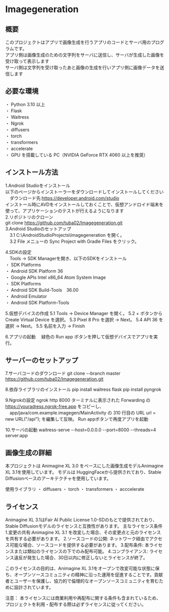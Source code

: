 # Imagegeneration

## 概要
このプロジェクトはアプリで画像生成を行うアプリのコードとサーバ用のプログラムです。  
アプリ側は画像生成のための文字列をサーバに送信し、サーバが生成した画像を受け取って表示します  
サーバ側は文字列を受け取ったあと画像の生成を行いアプリ側に画像データを送信します  

## 必要な環境
・ Python 3.10 以上  
・ Flask  
・ Waitress  
・ Ngrok  
・ diffusers  
・ torch  
・ transformers  
・ accelerate  
・ GPU を搭載している PC（NVIDIA GeForce RTX 4060 以上を推奨）  

## インストール方法
1.Android Studioをインストール  
  以下のページからインストーラーをダウンロードしてインストールしてください  
　ダウンロード先:https://developer.android.com/studio  
 インストール時にAVDをインストールしておくことで、仮想アンドロイド端末を使って、アプリケーションのテストが行えるようになります   
2.リポジトリのクローン  
  git clone https://github.com/tuba02/Imagegeneration.git       
3.Android Studioのセットアップ  
　3.1 C:\AndroidStudioProjects\Imagegeneration を開く。  
　3.2 File メニューの Sync Project with Gradle Files をクリック。  

4.SDKの設定  
　Tools → SDK Managerを開き、以下のSDKをインストール  
  ・ SDK Platforms  
    ・ Android SDK Platform 36  
    ・ Google APIs Intel x86_64 Atom System Image  
  ・ SDK Platforms  
    ・ Android SDK Build-Tools　36.00  
    ・ Android Emulator  
    ・ Android SDK Platform-Tools  

5.仮想デバイスの作成
  5.1 Tools → Device Manager を開く。
  5.2 + ボタンから Create Virtual Device を選択。
  5.3 Pixel 8 Pro を選択 → Next。
  5.4 API 36 を選択 → Next。
  5.5 名前を入力 → Finish
  
6.アプリの起動
　緑色の Run app ボタンを押して仮想デバイスでアプリを実行。

## サーバーのセットアップ

7.サーバコードのダウンロード
  git clone --branch master https://github.com/tuba02/Imagegeneration.git

8.依存ライブラリのインストール
  pip install waitress flask
  pip install pyngrok

9.Ngrokの設定
  ngrok http 8000
  ターミナルに表示された Forwarding の https://youradress.ngrok-free.app をコピーし、
　app/java/com.example.imagegen/MainActivity の 310 行目の URL url = new URL("/api"); を編集して反映。
  Run appボタンで再度アプリを起動

10.サーバの起動
  waitress-serve --host=0.0.0.0 --port=8000 --threads=4 server:app


## 画像生成の詳細
本プロジェクトは Animagine XL 3.0 をベースにした画像生成モデルAnimagine XL 3.1を使用しています。
モデルは HuggingFaceから提供されており、Stable Diffusionベースのアーキテクチャを使用しています。

使用ライブラリ
・ diffusers
・ torch
・ transformers
・ acccelerate

## ライセンス
Animagine XL 3.1はFair AI Public License 1.0-SDのもとで提供されており、Stable Diffusionモデルのライセンスと互換性があります。
主なライセンス条件
1.変更の共有:Animagine XL 3.1 を改変した場合、その変更点と元のライセンスを共有する必要があります。
2.ソースコードの公開: ネットワーク経由でアクセス可能な場合、ソースコードを提供する必要があります。
3.配布条件: 本ライセンスまたは類似のライセンスの下でのみ配布可能。
4.コンプライアンス: ライセンス違反が発生した場合、30日以内に修正しないとライセンスが終了。

このライセンスの目的は、Animagine XL 3.1をオープンで改変可能な状態に保ち、オープンソースコミュニティの精神に沿った運用を促進することです。貢献者とユーザーを保護し、協力的で倫理的なオープンソースコミュニティを育むために設計されています。


注意：
本ライセンスには商業利用や再配布に関する条件も含まれているため、プロジェクトを利用・配布する際は必ずライセンスに従ってください。




  
